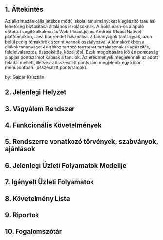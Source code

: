 ## 1. Áttekintés

Az alkalmazás célja játékos módú iskolai tanulmányokat kiegészítő tanulási lehetőség biztosítása általános iskolásoknak.
A SoloLearn-ön alapuló oktatást segítő alkalmazás Web (React.js) és Android (React Native) platformokon, Java backendet használva. A tananyagok tantárgyak, azon belül pedig témakörök szerint vannak osztályozva. A témakörökben a diákok tananyagot és ahhoz tartozó teszteket tartalmaznak (kiegészítős, feleletválasztós, összekötős, közelítős). Ezek megoldására idő és pontosság alapján pontszámot kapnak a tanulók. Az eredmények megjelennek az adott feladat mellett, illetve az összesített pontszám megjelenik egy külön menüpontban. (összesített pontszámok).

by: Gajdár Krisztián

## 2. Jelenlegi Helyzet

## 3. Vágyálom Rendszer 

## 4. Funkcionális Követelmények

## 5. Rendszerre vonatkozó törvények, szabványok, ajánlások

## 6. Jelenlegi Üzleti Folyamatok Modellje

## 7. Igényelt Üzleti Folyamatok

## 8. Követelmény Lista

## 9. Riportok

## 10. Fogalomszótár
